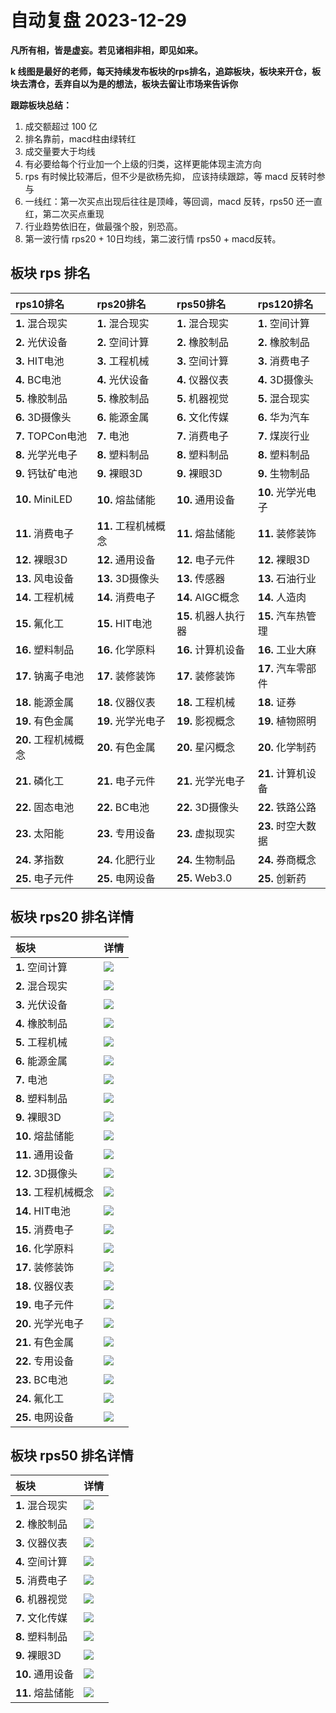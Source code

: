 # 自动复盘 2023-12-29

**凡所有相，皆是虚妄。若见诸相非相，即见如来。**

**k 线图是最好的老师，每天持续发布板块的rps排名，追踪板块，板块来开仓，板块去清仓，丢弃自以为是的想法，板块去留让市场来告诉你**
        
**跟踪板块总结：**
1. 成交额超过 100 亿
2. 排名靠前，macd柱由绿转红
3. 成交量要大于均线
4. 有必要给每个行业加一个上级的归类，这样更能体现主流方向
5. rps 有时候比较滞后，但不少是欲杨先抑， 应该持续跟踪，等 macd 反转时参与
6. 一线红：第一次买点出现后往往是顶峰，等回调，macd 反转，rps50 还一直红，第二次买点重现
7. 行业趋势依旧在，做最强个股，别恐高。
8. 第一波行情 rps20 + 10日均线，第二波行情 rps50 + macd反转。
        
## 板块 rps 排名
| rps10排名            | rps20排名            | rps50排名            | rps120排名         |
|:---------------------|:---------------------|:---------------------|:-------------------|
| **1.** 混合现实      | **1.** 混合现实      | **1.** 混合现实      | **1.** 空间计算    |
| **2.** 光伏设备      | **2.** 空间计算      | **2.** 橡胶制品      | **2.** 橡胶制品    |
| **3.** HIT电池       | **3.** 工程机械      | **3.** 空间计算      | **3.** 消费电子    |
| **4.** BC电池        | **4.** 光伏设备      | **4.** 仪器仪表      | **4.** 3D摄像头    |
| **5.** 橡胶制品      | **5.** 橡胶制品      | **5.** 机器视觉      | **5.** 混合现实    |
| **6.** 3D摄像头      | **6.** 能源金属      | **6.** 文化传媒      | **6.** 华为汽车    |
| **7.** TOPCon电池    | **7.** 电池          | **7.** 消费电子      | **7.** 煤炭行业    |
| **8.** 光学光电子    | **8.** 塑料制品      | **8.** 塑料制品      | **8.** 塑料制品    |
| **9.** 钙钛矿电池    | **9.** 裸眼3D        | **9.** 裸眼3D        | **9.** 生物制品    |
| **10.** MiniLED      | **10.** 熔盐储能     | **10.** 通用设备     | **10.** 光学光电子 |
| **11.** 消费电子     | **11.** 工程机械概念 | **11.** 熔盐储能     | **11.** 装修装饰   |
| **12.** 裸眼3D       | **12.** 通用设备     | **12.** 电子元件     | **12.** 裸眼3D     |
| **13.** 风电设备     | **13.** 3D摄像头     | **13.** 传感器       | **13.** 石油行业   |
| **14.** 工程机械     | **14.** 消费电子     | **14.** AIGC概念     | **14.** 人造肉     |
| **15.** 氟化工       | **15.** HIT电池      | **15.** 机器人执行器 | **15.** 汽车热管理 |
| **16.** 塑料制品     | **16.** 化学原料     | **16.** 计算机设备   | **16.** 工业大麻   |
| **17.** 钠离子电池   | **17.** 装修装饰     | **17.** 装修装饰     | **17.** 汽车零部件 |
| **18.** 能源金属     | **18.** 仪器仪表     | **18.** 工程机械     | **18.** 证券       |
| **19.** 有色金属     | **19.** 光学光电子   | **19.** 影视概念     | **19.** 植物照明   |
| **20.** 工程机械概念 | **20.** 有色金属     | **20.** 星闪概念     | **20.** 化学制药   |
| **21.** 磷化工       | **21.** 电子元件     | **21.** 光学光电子   | **21.** 计算机设备 |
| **22.** 固态电池     | **22.** BC电池       | **22.** 3D摄像头     | **22.** 铁路公路   |
| **23.** 太阳能       | **23.** 专用设备     | **23.** 虚拟现实     | **23.** 时空大数据 |
| **24.** 茅指数       | **24.** 化肥行业     | **24.** 生物制品     | **24.** 券商概念   |
| **25.** 电子元件     | **25.** 电网设备     | **25.** Web3.0       | **25.** 创新药     |
## 板块 rps20 排名详情
| 板块                 | 详情                                                                                                 |
|:---------------------|:-----------------------------------------------------------------------------------------------------|
| **1.** 空间计算      | ![](https://sykent-blog-image.oss-cn-beijing.aliyuncs.com/quant/image/2023/12/1703837192480-tmp.jpg) |
| **2.** 混合现实      | ![](https://sykent-blog-image.oss-cn-beijing.aliyuncs.com/quant/image/2023/12/1703837193746-tmp.jpg) |
| **3.** 光伏设备      | ![](https://sykent-blog-image.oss-cn-beijing.aliyuncs.com/quant/image/2023/12/1703837194830-tmp.jpg) |
| **4.** 橡胶制品      | ![](https://sykent-blog-image.oss-cn-beijing.aliyuncs.com/quant/image/2023/12/1703837195858-tmp.jpg) |
| **5.** 工程机械      | ![](https://sykent-blog-image.oss-cn-beijing.aliyuncs.com/quant/image/2023/12/1703837196899-tmp.jpg) |
| **6.** 能源金属      | ![](https://sykent-blog-image.oss-cn-beijing.aliyuncs.com/quant/image/2023/12/1703837197913-tmp.jpg) |
| **7.** 电池          | ![](https://sykent-blog-image.oss-cn-beijing.aliyuncs.com/quant/image/2023/12/1703837198940-tmp.jpg) |
| **8.** 塑料制品      | ![](https://sykent-blog-image.oss-cn-beijing.aliyuncs.com/quant/image/2023/12/1703837200082-tmp.jpg) |
| **9.** 裸眼3D        | ![](https://sykent-blog-image.oss-cn-beijing.aliyuncs.com/quant/image/2023/12/1703837200872-tmp.jpg) |
| **10.** 熔盐储能     | ![](https://sykent-blog-image.oss-cn-beijing.aliyuncs.com/quant/image/2023/12/1703837201853-tmp.jpg) |
| **11.** 通用设备     | ![](https://sykent-blog-image.oss-cn-beijing.aliyuncs.com/quant/image/2023/12/1703837202919-tmp.jpg) |
| **12.** 3D摄像头     | ![](https://sykent-blog-image.oss-cn-beijing.aliyuncs.com/quant/image/2023/12/1703837203944-tmp.jpg) |
| **13.** 工程机械概念 | ![](https://sykent-blog-image.oss-cn-beijing.aliyuncs.com/quant/image/2023/12/1703837205007-tmp.jpg) |
| **14.** HIT电池      | ![](https://sykent-blog-image.oss-cn-beijing.aliyuncs.com/quant/image/2023/12/1703837206033-tmp.jpg) |
| **15.** 消费电子     | ![](https://sykent-blog-image.oss-cn-beijing.aliyuncs.com/quant/image/2023/12/1703837207173-tmp.jpg) |
| **16.** 化学原料     | ![](https://sykent-blog-image.oss-cn-beijing.aliyuncs.com/quant/image/2023/12/1703837208148-tmp.jpg) |
| **17.** 装修装饰     | ![](https://sykent-blog-image.oss-cn-beijing.aliyuncs.com/quant/image/2023/12/1703837209201-tmp.jpg) |
| **18.** 仪器仪表     | ![](https://sykent-blog-image.oss-cn-beijing.aliyuncs.com/quant/image/2023/12/1703837210154-tmp.jpg) |
| **19.** 电子元件     | ![](https://sykent-blog-image.oss-cn-beijing.aliyuncs.com/quant/image/2023/12/1703837211187-tmp.jpg) |
| **20.** 光学光电子   | ![](https://sykent-blog-image.oss-cn-beijing.aliyuncs.com/quant/image/2023/12/1703837212192-tmp.jpg) |
| **21.** 有色金属     | ![](https://sykent-blog-image.oss-cn-beijing.aliyuncs.com/quant/image/2023/12/1703837213315-tmp.jpg) |
| **22.** 专用设备     | ![](https://sykent-blog-image.oss-cn-beijing.aliyuncs.com/quant/image/2023/12/1703837214376-tmp.jpg) |
| **23.** BC电池       | ![](https://sykent-blog-image.oss-cn-beijing.aliyuncs.com/quant/image/2023/12/1703837215025-tmp.jpg) |
| **24.** 氟化工       | ![](https://sykent-blog-image.oss-cn-beijing.aliyuncs.com/quant/image/2023/12/1703837216047-tmp.jpg) |
| **25.** 电网设备     | ![](https://sykent-blog-image.oss-cn-beijing.aliyuncs.com/quant/image/2023/12/1703837217101-tmp.jpg) |
## 板块 rps50 排名详情
| 板块             | 详情                                                                                                 |
|:-----------------|:-----------------------------------------------------------------------------------------------------|
| **1.** 混合现实  | ![](https://sykent-blog-image.oss-cn-beijing.aliyuncs.com/quant/image/2023/12/1703837217942-tmp.jpg) |
| **2.** 橡胶制品  | ![](https://sykent-blog-image.oss-cn-beijing.aliyuncs.com/quant/image/2023/12/1703837218936-tmp.jpg) |
| **3.** 仪器仪表  | ![](https://sykent-blog-image.oss-cn-beijing.aliyuncs.com/quant/image/2023/12/1703837219916-tmp.jpg) |
| **4.** 空间计算  | ![](https://sykent-blog-image.oss-cn-beijing.aliyuncs.com/quant/image/2023/12/1703837220710-tmp.jpg) |
| **5.** 消费电子  | ![](https://sykent-blog-image.oss-cn-beijing.aliyuncs.com/quant/image/2023/12/1703837221665-tmp.jpg) |
| **6.** 机器视觉  | ![](https://sykent-blog-image.oss-cn-beijing.aliyuncs.com/quant/image/2023/12/1703837222728-tmp.jpg) |
| **7.** 文化传媒  | ![](https://sykent-blog-image.oss-cn-beijing.aliyuncs.com/quant/image/2023/12/1703837223738-tmp.jpg) |
| **8.** 塑料制品  | ![](https://sykent-blog-image.oss-cn-beijing.aliyuncs.com/quant/image/2023/12/1703837224752-tmp.jpg) |
| **9.** 裸眼3D    | ![](https://sykent-blog-image.oss-cn-beijing.aliyuncs.com/quant/image/2023/12/1703837225485-tmp.jpg) |
| **10.** 通用设备 | ![](https://sykent-blog-image.oss-cn-beijing.aliyuncs.com/quant/image/2023/12/1703837226546-tmp.jpg) |
| **11.** 熔盐储能 | ![](https://sykent-blog-image.oss-cn-beijing.aliyuncs.com/quant/image/2023/12/1703837227592-tmp.jpg) |